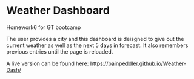 # Weather Dashboard
Homework6 for GT bootcamp

The user provides a city and this dashboard is deisgned to give out the current weather as well as the next 5 days in forecast. It also remembers previous entries until the page is reloaded.

A live version can be found here: https://painpeddler.github.io/Weather-Dash/

